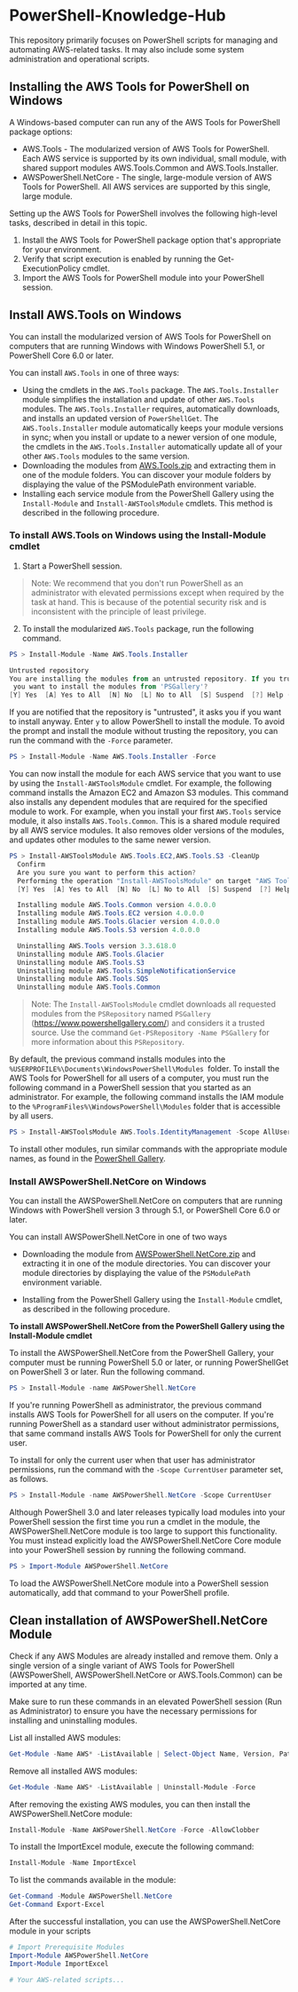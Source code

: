 # PowerShell-Knowledge-Hub
This repository primarily focuses on PowerShell scripts for managing and automating AWS-related tasks. It may also include some system administration and operational scripts.

## Installing the AWS Tools for PowerShell on Windows
A Windows-based computer can run any of the AWS Tools for PowerShell package options:
- AWS.Tools - The modularized version of AWS Tools for PowerShell. Each AWS service is supported by its own individual, small module, with shared support modules AWS.Tools.Common and AWS.Tools.Installer.
- AWSPowerShell.NetCore - The single, large-module version of AWS Tools for PowerShell. All AWS services are supported by this single, large module.

Setting up the AWS Tools for PowerShell involves the following high-level tasks, described in detail in this topic.
1. Install the AWS Tools for PowerShell package option that's appropriate for your environment.
2. Verify that script execution is enabled by running the Get-ExecutionPolicy cmdlet.
3. Import the AWS Tools for PowerShell module into your PowerShell session.

## Install AWS.Tools on Windows
You can install the modularized version of AWS Tools for PowerShell on computers that are running Windows with Windows PowerShell 5.1, or PowerShell Core 6.0 or later. 

You can install `AWS.Tools` in one of three ways:

- Using the cmdlets in the `AWS.Tools` package. The `AWS.Tools.Installer` module simplifies the installation and update of other `AWS.Tools` modules. The `AWS.Tools.Installer` requires, automatically downloads, and installs an updated version of `PowerShellGet`. The `AWS.Tools.Installer` module automatically keeps your module versions in sync; when you install or update to a newer version of one module, the cmdlets in the `AWS.Tools.Installer` automatically update all of your other `AWS.Tools` modules to the same version.
- Downloading the modules from [AWS.Tools.zip](https://sdk-for-net.amazonwebservices.com/ps/v4/latest/AWS.Tools.zip) and extracting them in one of the module folders. You can discover your module folders by displaying the value of the PSModulePath environment variable.
- Installing each service module from the PowerShell Gallery using the `Install-Module` and `Install-AWSToolsModule` cmdlets. This method is described in the following procedure.

### To install AWS.Tools on Windows using the Install-Module cmdlet
1. Start a PowerShell session.

> Note:
We recommend that you don't run PowerShell as an administrator with elevated permissions except when required by the task at hand. This is because of the potential security risk and is inconsistent with the principle of least privilege.

2. To install the modularized `AWS.Tools` package, run the following command.

```PowerShell
PS > Install-Module -Name AWS.Tools.Installer

Untrusted repository
You are installing the modules from an untrusted repository. If you trust this repository, change its InstallationPolicy value by running the Set-PSRepository cmdlet. Are you sure
 you want to install the modules from 'PSGallery'?
[Y] Yes  [A] Yes to All  [N] No  [L] No to All  [S] Suspend  [?] Help (default is "N"): y
```
If you are notified that the repository is "untrusted", it asks you if you want to install anyway. Enter `y` to allow PowerShell to install the module. To avoid the prompt and install the module without trusting the repository, you can run the command with the `-Force` parameter.

```PowerShell
PS > Install-Module -Name AWS.Tools.Installer -Force
```
You can now install the module for each AWS service that you want to use by using the `Install-AWSToolsModule` cmdlet. For example, the following command installs the Amazon EC2 and Amazon S3 modules. This command also installs any dependent modules that are required for the specified module to work. For example, when you install your first `AWS.Tools` service module, it also installs `AWS.Tools.Common`. This is a shared module required by all AWS service modules. It also removes older versions of the modules, and updates other modules to the same newer version.

```PowerShell
PS > Install-AWSToolsModule AWS.Tools.EC2,AWS.Tools.S3 -CleanUp
  Confirm
  Are you sure you want to perform this action?
  Performing the operation "Install-AWSToolsModule" on target "AWS Tools version 4.0.0.0".
  [Y] Yes  [A] Yes to All  [N] No  [L] No to All  [S] Suspend  [?] Help (default is "Y"):

  Installing module AWS.Tools.Common version 4.0.0.0
  Installing module AWS.Tools.EC2 version 4.0.0.0
  Installing module AWS.Tools.Glacier version 4.0.0.0
  Installing module AWS.Tools.S3 version 4.0.0.0

  Uninstalling AWS.Tools version 3.3.618.0
  Uninstalling module AWS.Tools.Glacier
  Uninstalling module AWS.Tools.S3
  Uninstalling module AWS.Tools.SimpleNotificationService
  Uninstalling module AWS.Tools.SQS
  Uninstalling module AWS.Tools.Common
```
> Note:
The `Install-AWSToolsModule` cmdlet downloads all requested modules from the `PSRepository` named `PSGallery` (https://www.powershellgallery.com/) and considers it a trusted source. Use the command `Get-PSRepository -Name PSGallery` for more information about this `PSRepository`.

By default, the previous command installs modules into the `%USERPROFILE%\Documents\WindowsPowerShell\Modules `folder. To install the AWS Tools for PowerShell for all users of a computer, you must run the following command in a PowerShell session that you started as an administrator. For example, the following command installs the IAM module to the `%ProgramFiles%\WindowsPowerShell\Modules` folder that is accessible by all users.

```PowerShell
PS > Install-AWSToolsModule AWS.Tools.IdentityManagement -Scope AllUsers
```
To install other modules, run similar commands with the appropriate module names, as found in the [PowerShell Gallery](https://www.powershellgallery.com/packages?q=aws).

### Install AWSPowerShell.NetCore on Windows

You can install the AWSPowerShell.NetCore on computers that are running Windows with PowerShell version 3 through 5.1, or PowerShell Core 6.0 or later.

You can install AWSPowerShell.NetCore in one of two ways

- Downloading the module from [AWSPowerShell.NetCore.zip](https://sdk-for-net.amazonwebservices.com/ps/v4/latest/AWSPowerShell.NetCore.zip) and extracting it in one of the module directories. You can discover your module directories by displaying the value of the `PSModulePath` environment variable.

- Installing from the PowerShell Gallery using the `Install-Module` cmdlet, as described in the following procedure.

**To install AWSPowerShell.NetCore from the PowerShell Gallery using the Install-Module cmdlet**

To install the AWSPowerShell.NetCore from the PowerShell Gallery, your computer must be running PowerShell 5.0 or later, or running PowerShellGet on PowerShell 3 or later. Run the following command.

```PowerShell
PS > Install-Module -name AWSPowerShell.NetCore
```
If you're running PowerShell as administrator, the previous command installs AWS Tools for PowerShell for all users on the computer. If you're running PowerShell as a standard user without administrator permissions, that same command installs AWS Tools for PowerShell for only the current user.

To install for only the current user when that user has administrator permissions, run the command with the `-Scope CurrentUser` parameter set, as follows.

```PowerShell
PS > Install-Module -name AWSPowerShell.NetCore -Scope CurrentUser
```
Although PowerShell 3.0 and later releases typically load modules into your PowerShell session the first time you run a cmdlet in the module, the AWSPowerShell.NetCore module is too large to support this functionality. You must instead explicitly load the AWSPowerShell.NetCore Core module into your PowerShell session by running the following command.

```PowerShell
PS > Import-Module AWSPowerShell.NetCore
```
To load the AWSPowerShell.NetCore module into a PowerShell session automatically, add that command to your PowerShell profile.

## Clean installation of AWSPowerShell.NetCore Module
Check if any AWS Modules are already installed and remove them. Only a single version of a single variant of AWS Tools for PowerShell (AWSPowerShell, AWSPowerShell.NetCore or 
AWS.Tools.Common) can be imported at any time.

Make sure to run these commands in an elevated PowerShell session (Run as Administrator) to ensure you have the necessary permissions for installing and uninstalling modules.

List all installed AWS modules:

```PowerShell
Get-Module -Name AWS* -ListAvailable | Select-Object Name, Version, Path
```
Remove all installed AWS modules:
```PowerShell
Get-Module -Name AWS* -ListAvailable | Uninstall-Module -Force
```
After removing the existing AWS modules, you can then install the AWSPowerShell.NetCore module:

```PowerShell
Install-Module -Name AWSPowerShell.NetCore -Force -AllowClobber
```

To install the ImportExcel module, execute the following command:

```powershell
Install-Module -Name ImportExcel
```

To list the commands available in the module:

```PowerShell
Get-Command -Module AWSPowerShell.NetCore
Get-Command Export-Excel
```

After the successful installation, you can use the AWSPowerShell.NetCore module in your scripts

```PowerShell
# Import Prerequisite Modules
Import-Module AWSPowerShell.NetCore
Import-Module ImportExcel

# Your AWS-related scripts...
```


